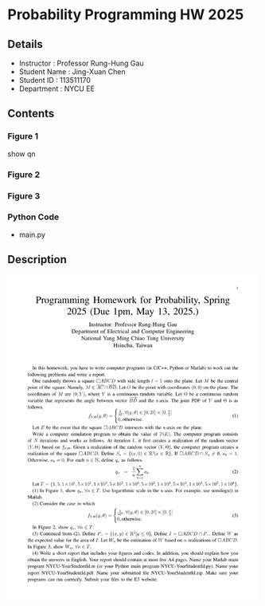 # **Probability Programming HW 2025**
## Details
- Instructor : Professor Rung-Hung Gau
- Student Name : Jing-Xuan Chen
- Student ID : 113511170
- Department : NYCU EE 

## Contents
### Figure 1
show qn

### Figure 2

### Figure 3

### Python Code
- main.py

## Description
<img src="https://github.com/Hazel-1212/Engineering_Math/blob/main/square_throwing_probability_hw_2025/Homework.png" width=800>

